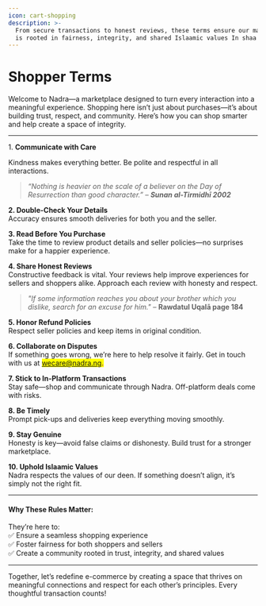 ```yaml
---
icon: cart-shopping
description: >-
  From secure transactions to honest reviews, these terms ensure our marketplace
  is rooted in fairness, integrity, and shared Islaamic values In shaa Allaah.
---
```


# Shopper Terms

Welcome to Nadra—a marketplace designed to turn every interaction into a meaningful experience. Shopping here isn’t just about purchases—it’s about building trust, respect, and community. Here’s how you can shop smarter and help create a space of integrity.

***

1\. **Communicate with Care**

Kindness makes everything better. Be polite and respectful in all interactions.

> _“Nothing is heavier on the scale of a believer on the Day of Resurrection than good character.” – **Sunan al-Tirmidhī 2002**_

**2. Double-Check Your Details**\
Accuracy ensures smooth deliveries for both you and the seller.

**3. Read Before You Purchase**\
Take the time to review product details and seller policies—no surprises make for a happier experience.

**4. Share Honest Reviews**\
Constructive feedback is vital. Your reviews help improve experiences for sellers and shoppers alike. Approach each review with honesty and respect.

> _"If some information reaches you about your brother which you dislike, search for an excuse for him."_ – **Rawdatul Uqalā page 184**

**5. Honor Refund Policies**\
Respect seller policies and keep items in original condition.

**6. Collaborate on Disputes**\
If something goes wrong, we’re here to help resolve it fairly. Get in touch with us at <mark style="color:purple;">wecare@nadra.ng.</mark>

**7. Stick to In-Platform Transactions**\
Stay safe—shop and communicate through Nadra. Off-platform deals come with risks.

**8. Be Timely**\
Prompt pick-ups and deliveries keep everything moving smoothly.

**9. Stay Genuine**\
Honesty is key—avoid false claims or dishonesty. Build trust for a stronger marketplace.

**10. Uphold Islaamic Values**\
Nadra respects the values of our deen. If something doesn’t align, it’s simply not the right fit.

***

#### Why These Rules Matter:

They’re here to:\
✅ Ensure a seamless shopping experience\
✅ Foster fairness for both shoppers and sellers\
✅ Create a community rooted in trust, integrity, and shared values

***

Together, let’s redefine e-commerce by creating a space that thrives on meaningful connections and respect for each other’s principles. Every thoughtful transaction counts!
